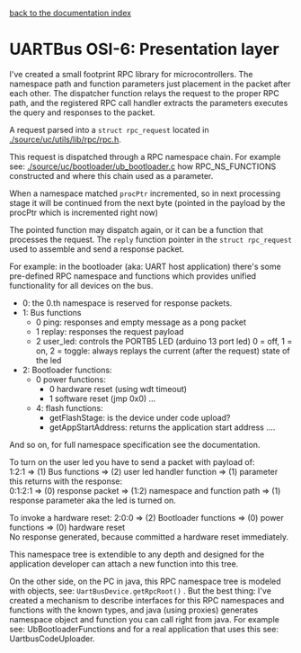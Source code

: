 [back to the documentation index](../)  

# UARTBus OSI-6: Presentation layer

I've created a small footprint RPC library for microcontrollers. The
namespace path and function parameters just placement in the packet after each
other. The dispatcher function relays the request to the proper RPC path, and
the registered RPC call handler extracts the parameters executes the query and
responses to the packet.

A request parsed into a `struct rpc_request` located in
[./source/uc/utils/lib/rpc/rpc.h](/documentation/doxygen/rpc_8h_source.html).  

This request is dispatched through a RPC namespace chain. For example see:
[./source/uc/bootloader/ub_bootloader.c](/documentation/doxygen/ub__bootloader_8c_source.html)
how RPC_NS_FUNCTIONS constructed and where this chain used as a parameter.

When a namespace matched `procPtr` incremented, so in next processing stage
it will be continued from the next byte (pointed in the payload by
the procPtr which is incremented right now)

The pointed function may dispatch again, or it can be a function that processes
the request. The `reply` function pointer in the `struct rpc_request` used
to assemble and send a response packet.

For example: in the bootloader (aka: UART host application) there's some pre-defined
RPC namespace and functions which provides unified functionality for all devices
on the bus.

- 0: the 0.th namespace is reserved for response packets.
- 1: Bus functions
	- 0 ping: responses and empty message as a pong packet
	- 1 replay: responses the request payload
	- 2 user_led: controls the PORTB5 LED (arduino 13 port led) 0 = off, 1 = on,
		2 = toggle: always replays the current (after the request) state of the
		led
- 2: Bootloader functions:
	- 0 power functions:
		- 0 hardware reset (using wdt timeout)
		- 1 software reset (jmp 0x0)
	...
	- 4: flash functions:
		- getFlashStage: is the device under code upload?
		- getAppStartAddress: returns the application start address
		....
		
And so on, for full namespace specification see the documentation.

To turn on the user led you have to send a packet with payload of:    
1:2:1 => (1) Bus functions => (2) user led handler function => (1) parameter    
this returns with the response:    
0:1:2:1 => (0) response packet => (1:2) namespace and function path => (1)
	response parameter aka the led is turned on.   
   
   
To invoke a hardware reset:
2:0:0 => (2) Bootloader functions => (0) power functions => (0) hardware reset   
No response generated, because committed a hardware reset immediately.

This namespace tree is extendible to any depth and designed for the application
developer can attach a new function into this tree.

On the other side, on the PC in java, this RPC namespace tree is modeled with
objects, see: `UartBusDevice.getRpcRoot()` . But the best thing: I've created
a mechanism to describe interfaces for this RPC namespaces and functions with
the known types, and java (using proxies) generates namespace object and
function you can call right from java. For example see: UbBootloaderFunctions
and for a real application that uses this see: UartbusCodeUploader.
